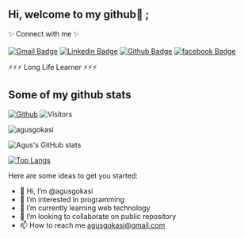 ## Hi, welcome to my github👋 ;
✨ Connect with me ✨ <br> <br>
[![Gmail Badge](https://img.shields.io/badge/-agusgokasi@gmail.com-c14438?style=flat&logo=Gmail&logoColor=white&link=mailto:agusgokasi@gmail.com)](mailto:agusgokasi@gmail.com) 
[![Linkedin Badge](https://img.shields.io/badge/-agusgokasi-0072b1?style=flat&logo=Linkedin&logoColor=white&link=https://www.linkedin.com/in/agusgokasi/)](https://www.linkedin.com/in/agusgokasi/) 
[![Github Badge](https://img.shields.io/badge/-agusgokasi-grey?style=flat&logo=github&logoColor=white&link=https://github.com/agusgokasi/)](https://www.github.com/agusgokasi/) [![facebook Badge](https://img.shields.io/badge/-agusgokasi1-3b5998?style=flat&logo=facebook&logoColor=white&link=https://facebook.com/agusgokasi1/)](https://www.facebook.com/agusgokasi1/) <p align='left'>⚡⚡⚡ Long Life Learner ⚡⚡⚡ </p> 
## Some of my github stats
[![Github](https://img.shields.io/github/followers/agusgokasi?label=Followers&logo=Github)](https://github.com/agusgokasi)
![Visitors](https://visitor-badge.laobi.icu/badge?page_id=agusgokasi)
<p align=left> <img src=https://komarev.com/ghpvc/?username=agusgokasi alt=agusgokasi /> </p>

<!-- [![Agus's GitHub stats](https://github-readme-stats.vercel.app/api?username=agusgokasi)](https://github.com/agusgokasi/github-readme-stats) -->

<!-- ![Agus's GitHub stats](https://github-readme-stats.vercel.app/api?username=agusgokasi&count_private=true&include_all_commits=true) -->

<!-- ![Agus's GitHub stats](https://github-readme-stats.vercel.app/api?username=agusgokasi&show_icons=true) -->

![Agus's GitHub stats](https://github-readme-stats.vercel.app/api?username=agusgokasi&count_private=true&include_all_commits=true&show_icons=true&theme=radical)

[![Top Langs](https://github-readme-stats.vercel.app/api/top-langs/?username=agusgokasi&show_icons=true&theme=radical)](https://github.com/agusgokasi/github-readme-stats)

<!-- [![Top Langs](https://github-readme-stats.vercel.app/api/top-langs/?username=agusgokasi&layout=compact)](https://github.com/agusgokasi/github-readme-stats) -->

Here are some ideas to get you started:


- 👋 Hi, I’m @agusgokasi
- 👀 I’m interested in programming
- 🌱 I’m currently learning web technology
- 💞️ I’m looking to collaborate on public repository
- 📫 How to reach me agusgokasi@gmail.com

<!---
agusgokasi/agusgokasi is a ✨ special ✨ repository because its `README.md` (this file) appears on your GitHub profile.
You can click the Preview link to take a look at your changes.
--->
